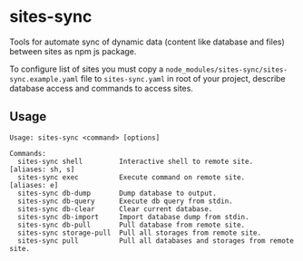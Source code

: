 # sites-sync
Tools for automate sync of dynamic data (content like database and files) between sites as npm js package.

To configure list of sites you must copy a `node_modules/sites-sync/sites-sync.example.yaml` file
to `sites-sync.yaml` in root of your project, describe database access and commands to access sites.

## Usage
```
Usage: sites-sync <command> [options]

Commands:
  sites-sync shell         Interactive shell to remote site.    [aliases: sh, s]
  sites-sync exec          Execute command on remote site.          [aliases: e]
  sites-sync db-dump       Dump database to output.
  sites-sync db-query      Execute db query from stdin.
  sites-sync db-clear      Clear current database.
  sites-sync db-import     Import database dump from stdin.
  sites-sync db-pull       Pull database from remote site.
  sites-sync storage-pull  Pull all storages from remote site.
  sites-sync pull          Pull all databases and storages from remote site.
```